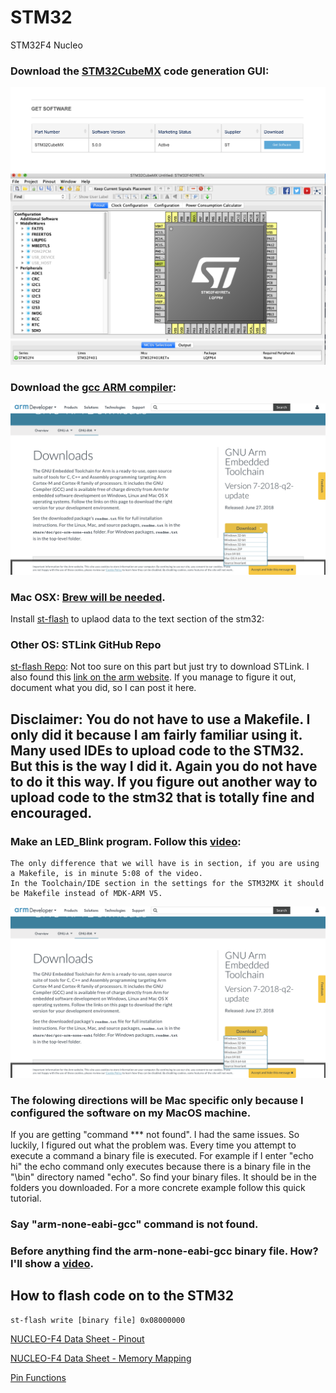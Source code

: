 # STM32
STM32F4 Nucleo 

### Download the [STM32CubeMX](https://www.st.com/en/development-tools/stm32cubemx.html) code generation GUI:

![alt text]( https://github.com/jimenezjose/STM32/blob/master/Images/STM32CubeMX%20Download.png "STM32MX")
![alt text]( https://github.com/jimenezjose/STM32/blob/master/Images/STM32CubeMX.png "STM32MX")

### Download the [gcc ARM compiler](https://developer.arm.com/open-source/gnu-toolchain/gnu-rm/downloads):

![alt text]( https://github.com/jimenezjose/STM32/blob/master/Images/gcc-arm%20compiler%20download.png "gcc arm")

### Mac OSX: [Brew will be needed](https://brew.sh/).

Install [st-flash](http://macappstore.org/stlink/) to uplaod data to the text section of the stm32: 

### Other OS: STLink GitHub Repo

[st-flash Repo](https://github.com/texane/stlink):
Not too sure on this part but just try to download STLink. 
I also found this [link on the arm website](https://www.st.com/en/development-tools/stsw-link004.html).
If you manage to figure it out, document what you did, so I can post it here.

## Disclaimer: You do not have to use a Makefile. I only did it because I am fairly familiar using it. Many used IDEs to upload code to the STM32. But this is the way I did it. Again you do not have to do it this way. If you figure out another way to upload code to the stm32 that is totally fine and encouraged.

### Make an LED_Blink program. Follow this [video](https://youtu.be/BJdXR0Al6os):

    The only difference that we will have is in section, if you are using a Makefile, is in minute 5:08 of the video.
    In the Toolchain/IDE section in the settings for the STM32MX it should be Makefile instead of MDK-ARM V5.
    
![alt text]( https://github.com/jimenezjose/STM32/blob/master/Images/gcc-arm%20compiler%20download.png "gcc arm")

### The folowing directions will be Mac specific only because I configured the software on my MacOS machine.

If you are getting "command \*\*\* not found". I had the same issues. So luckily, I figured out what the problem was.
Every time you attempt to execute a command a binary file is executed. For example if I enter "echo hi" the echo command
only executes because there is a binary file in the "\bin" directory named "echo". So find your binary files. It should be in the folders you downloaded. For a more concrete example follow this quick tutorial.

### Say "arm-none-eabi-gcc" command is not found.

### Before anything find the arm-none-eabi-gcc binary file. How? I'll show a [video](https://youtu.be/NxK8P0QOFqw).

## How to flash code on to the STM32
```
st-flash write [binary file] 0x08000000
```
[NUCLEO-F4 Data Sheet - Pinout](https://www.st.com/content/ccc/resource/technical/document/user_manual/98/2e/fa/4b/e0/82/43/b7/DM00105823.pdf/files/DM00105823.pdf/jcr:content/translations/en.DM00105823.pdf)

[NUCLEO-F4 Data Sheet - Memory Mapping](https://www.st.com/resource/en/datasheet/cd00237391.pdf)

[Pin Functions](https://simonmartin.ch/resources/stm32/dl/STM32%20Tutorial%2001%20-%20GPIO%20Operations%20using%20HAL%20(and%20FreeRTOS).pdf)
